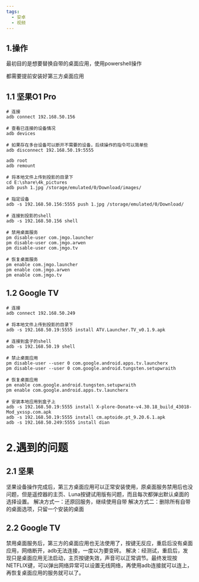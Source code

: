 ```yaml
---
tags:
  - 安卓
  - 视频
---
```

## 1.操作
最初目的是想要替换自带的桌面应用，使用powershell操作

都需要提前安装好第三方桌面应用

## 1.1 坚果O1 Pro
```shell
# 连接
adb connect 192.168.50.156

# 查看已连接的设备情况
adb devices

# 如果存在多台设备可以断开不需要的设备，后续操作的指令可以简单些
adb disconnect 192.168.50.19:5555

adb root
adb remount

# 将本地文件上传到投影的目录下
cd E:\share\4k_pictures
adb push 1.jpg /storage/emulated/0/Download/images/

# 指定设备
adb -s 192.168.50.156:5555 push 1.jpg /storage/emulated/0/Download/

# 连接到投影的shell
adb -s 192.168.50.156 shell

# 禁用桌面服务
pm disable-user com.jmgo.launcher
pm disable-user com.jmgo.arwen
pm disable-user com.jmgo.tv

# 恢复桌面服务
pm enable com.jmgo.launcher
pm enable com.jmgo.arwen
pm enable com.jmgo.tv
```

## 1.2 Google TV
```shell
# 连接
adb connect 192.168.50.249

# 将本地文件上传到投影的目录下
adb -s 192.168.50.19:5555 install ATV.Launcher.TV_v0.1.9.apk

# 连接到盒子的shell
adb -s 192.168.50.19 shell

# 禁止桌面应用
pm disable-user --user 0 com.google.android.apps.tv.launcherx
pm disable-user --user 0 com.google.android.tungsten.setupwraith

# 恢复桌面应用
pm enable com.google.android.tungsten.setupwraith
pm enable com.google.android.apps.tv.launcherx

# 安装本地应用到盒子上
adb -s 192.168.50.19:5555 install X-plore-Donate-v4.30.18_build_43018-Mod_yxssp.com.apk
adb -s 192.168.50.19:5555 install cm.aptoide.pt_9.20.6.1.apk
adb -s 192.168.50.249:5555 install dian
```

# 2.遇到的问题

## 2.1 坚果
坚果设备操作完成后，第三方桌面应用可以正常安装使用，原桌面服务禁用后也没问题，但是遥控器的主页、Luna按键试用版有问题，而且每次都弹出默认桌面的选择设置。
解决方式一：还原回服务，继续使用自带
解决方式二：删除所有自带的桌面选项，只留一个安装的桌面


## 2.2 Google TV 
禁用桌面服务后，第三方的桌面应用也无法使用了，按键无反应，重启后没有桌面应用，网络断开，adb无法连接，一度以为要变砖。
解决：经测试，重启后，发现只是桌面应用无法启动，主页按键失效，声音可以正常调节。最终发现按NETFLIX键，可以弹出网络异常可以设置无线网络，再使用adb连接就可以连上，再恢复桌面应用的服务就可以了。